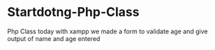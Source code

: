 # Startdotng-Php-Class

Php Class today with xampp
we made a form to validate age and give output of name and age entered
